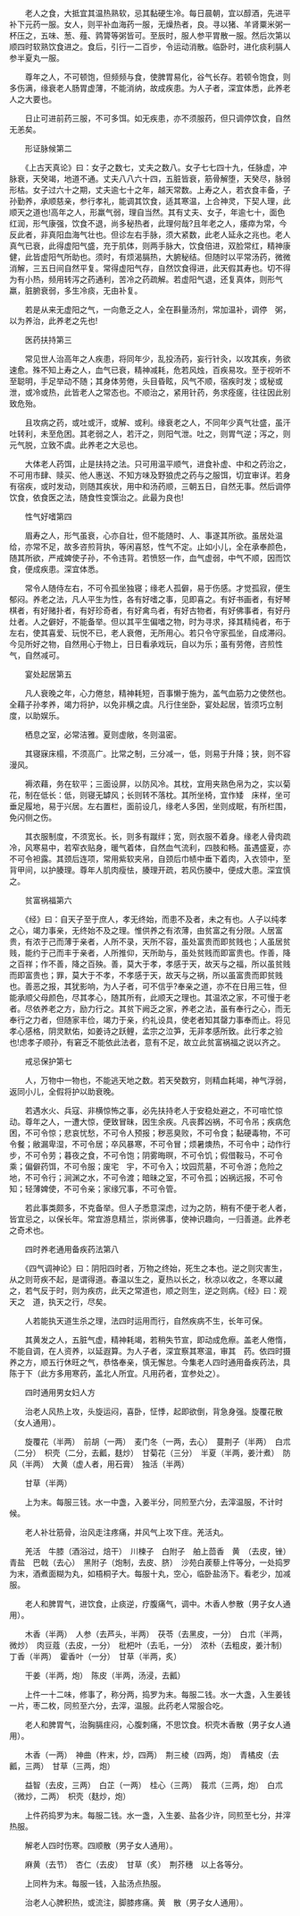 <!-- { "loadSidebar": true } -->
　　老人之食，大抵宜其温热熟软，忌其黏硬生冷。每日晨朝，宜以醇酒，先进平补下元药一服。女人，则平补血海药一服，无燥热者，良。寻以猪、羊肾粟米粥一杯压之，五味、葱、薤、鹑膂等粥皆可。至辰时，服人参平胃散一服。然后次第以顺四时软熟饮食进之。食后，引行一二百步，令运动消散。临卧时，进化痰利膈人参半夏丸一服。

　　尊年之人，不可顿饱，但频频与食，使脾胃易化，谷气长存。若顿令饱食，则多伤满，缘衰老人肠胃虚薄，不能消纳，故成疾患。为人子者，深宜体悉，此养老人之大要也。

　　日止可进前药三服，不可多饵。如无疾患，亦不须服药，但只调停饮食，自然无恙矣。

　　形证脉候第二

　　《上古天真论》曰：女子之数七，丈夫之数八。女子七七四十九，任脉虚，冲脉衰，天癸竭，地道不通。丈夫八八六十四，五脏皆衰，筋骨解堕，天癸尽，脉弱形枯。女子过六十之期，丈夫逾七十之年，越天常数。上寿之人，若衣食丰备，子孙勤养，承顺慈亲，参行孝礼，能调其饮食，适其寒温，上合神灵，下契人理，此顺天之道也!高年之人，形羸气弱，理自当然。其有丈夫、女子，年逾七十，面色红润，形气康强，饮食不退，尚多秘热者，此理何哉?且年老之人，痿瘁为常，今反此者，非真阳血海气壮也。但诊左右手脉，须大紧数，此老人延永之兆也。老人真气已衰，此得虚阳气盛，充于肌体，则两手脉大，饮食倍进，双脸常红，精神康健，此皆虚阳气所助也。须时，有烦渴膈热，大腑秘结。但随时以平常汤药，微微消解，三五日间自然平复。常得虚阳气存，自然饮食得进，此天假其寿也。切不得为有小热，频用转泻之药通利，苦冷之药疏解。若虚阳气退，还复真体，则形气　羸，脏腑衰弱，多生冷痰，无由补复。

　　若是从来无虚阳之气，一向惫乏之人，全在斟量汤剂，常加温补，调停　粥，以为养治，此养老之先也!

　　医药扶持第三

　　常见世人治高年之人疾患，将同年少，乱投汤药，妄行针灸，以攻其疾，务欲速愈。殊不知上寿之人，血气已衰，精神减耗，危若风烛，百疾易攻。至于视听不至聪明，手足举动不随；其身体劳倦，头目昏眩，风气不顺，宿疾时发；或秘或泄，或冷或热，此皆老人之常态也。不顺治之，紧用针药，务求痊瘥，往往因此别致危殆。

　　且攻病之药，或吐或汗，或解、或利。缘衰老之人，不同年少真气壮盛，虽汗吐转利，未至危困。其老弱之人，若汗之，则阳气泄。吐之，则胃气逆；泻之，则元气脱，立致不虞。此养老之大忌也。

　　大体老人药饵，止是扶持之法。只可用温平顺气，进食补虚、中和之药治之，不可用市肆、赎买、他人惠送、不知方味及野狼虎之药与之服饵，切宜审详。若身有宿疾，或时发动，则随其疾状，用中和汤药顺，三朝五日，自然无事。然后调停饮食，依食医之法，随食性变馔治之。此最为良也!

　　性气好嗜第四

　　眉寿之人，形气虽衰，心亦自壮，但不能随时、人、事遂其所欲。虽居处温给，亦常不足，故多咨煎背执，等闲喜怒，性气不定。止如小儿，全在承奉颜色，随其所欲，严戒婢使子孙，不令违背。若愤怒一作，血气虚弱，中气不顺，因而饮食，便成疾患。深宜体悉。

　　常令人随侍左右，不可令孤坐独寝；缘老人孤僻，易于伤感。才觉孤寂，便生郁闷。养老之法，凡人平生为性，各有好嗜之事，见即喜之。有好书画者，有好琴棋者，有好赌扑者，有好珍奇者，有好禽鸟者，有好古物者，有好佛事者，有好丹灶者。人之僻好，不能备举。但以其平生偏嗜之物，时为寻求，择其精纯者，布于左右，使其喜爱、玩悦不已，老人衰倦，无所用心。若只令守家孤坐，自成滞闷。今见所好之物，自然用心于物上，日日看承戏玩，自以为乐；虽有劳倦，咨煎性气，自然减可。

　　宴处起居第五

　　凡人衰晚之年，心力倦怠，精神耗短，百事懒于施为，盖气血筋力之使然也。全藉子孙孝养，竭力将护，以免非横之虞。凡行住坐卧，宴处起居，皆须巧立制度，以助娱乐。

　　栖息之室，必常洁雅。夏则虚敞，冬则温密。

　　其寝寐床榻，不须高广。比常之制，三分减一，低，则易于升降；狭，则不容漫风。

　　褥浓藉，务在软平；三面设屏，以防风冷。其枕，宜用夹熟色帛为之，实以菊花，制在低长：低，则寝无罅风；长则转不落枕。其所坐椅，宜作矮　床样，坐可垂足履地，易于兴居。左右置栏，面前设几，缘老人多困，坐则成眠，有所栏围，免闪侧之伤。

　　其衣服制度，不须宽长。长，则多有蹴绊；宽，则衣服不着身。缘老人骨肉疏冷，风寒易中，若窄衣贴身，暖气着体，自然血气流利，四肢和畅。虽遇盛夏，亦不可令袒露。其颈后连项，常用紫软夹帛，自颈后巾帻中垂下着肉，入衣领中，至背甲间，以护腠理。尊年人肌肉瘦怯，腠理开疏，若风伤腠中，便成大患。深宜慎之。

　　贫富祸福第六

　　《经》曰：自天子至于庶人，孝无终始，而患不及者，未之有也。人子以纯孝之心，竭力事亲，无终始不及之理。惟供养之有浓薄，由贫富之有分限。人居富贵，有浓于己而薄于亲者，人所不录，天所不容，虽处富贵而即贫贱也；人虽居贫贱，能约于己而丰于亲者，人所推仰，天所助与，虽处贫贱而即富贵也。作善，降之百祥；作不善，降之百殃。善，莫大于孝，孝感于天，故天与之福，所以虽贫贱而即富贵也；罪，莫大于不孝，不孝感于天，故天与之祸，所以虽富贵而即贫贱也。善恶之报，其犹影响，为人子者，可不信乎?奉亲之道，亦不在日用三牲，但能承顺父母颜色，尽其孝心，随其所有，此顺天之理也。其温浓之家，不可慢于老者。尽依养老之方，励力行之。其贫下阙乏之家，养老之法，虽有奉行之心，而无奉行之力者，但随家丰俭，竭力于亲，约礼设具，使老者知其罄力事奉而止。将见孝心感格，阴灵默佑，如姜诗之跃鲤，孟宗之泣笋，无非孝感所致。此行孝之验也!虑孝子顺孙，有窘乏不能依此法者，意有不足，故立此贫富祸福之说以齐之。

　　戒忌保护第七

　　人，万物中一物也，不能逃天地之数。若天癸数穷，则精血耗竭，神气浮弱，返同小儿，全假将护以助衰晚。

　　若遇水火、兵寇、非横惊怖之事，必先扶持老人于安稳处避之，不可喧忙惊动。尊年之人，一遭大惊，便致冒昧，因生余疾。凡丧葬凶祸，不可令吊；疾病危困，不可令惊；悲哀忧愁，不可令人预报；秽恶臭败，不可令食；黏硬毒物，不可令餐；敝漏卑湿，不可令居；卒风暴寒，不可令冒；烦暑燠热，不可令中；动作行步，不可令劳；暮夜之食，不可令饱；阴雾晦暝，不可令饥；假借鞍马，不可令乘；偏僻药饵，不可令服；废宅　宇，不可令入；坟园荒墓，不可令游；危险之地，不可令行；涧渊之水，不可令渡；暗昧之室，不可令孤；凶祸远报，不可令知；轻薄婢使，不可令亲；家缘冗事，不可令管。

　　若此事类颇多，不克备举。但人子悉意深虑，过为之防，稍有不便于老人者，皆宜忌之，以保长年。常宜游息精兰，崇尚佛事，使神识趣向，一归善道。此养老之奇术也。

　　四时养老通用备疾药法第八

　　《四气调神论》曰：阴阳四时者，万物之终始，死生之本也。逆之则灾害生，从之则苛疾不起，是谓得道。春温以生之，夏热以长之，秋凉以收之，冬寒以藏之，若气反于时，则为疾疠，此天之常道也，顺之则生，逆之则病。《经》曰：观天之　道，执天之行，尽矣。

　　人若能执天道生杀之理，法四时运用而行，自然疾病不生，长年可保。

　　其黄发之人，五脏气虚，精神耗竭，若稍失节宣，即动成危瘵。盖老人倦惰，不能自调，在人资养，以延遐算。为人子者，深宜察其寒温，审其　药。依四时摄养之方，顺五行休旺之气，恭恪奉亲，慎无懈怠。今集老人四时通用备疾药法，具陈于下（此方多用寒药，盖北人所宜。凡用药者，宜参处之）。

　　四时通用男女妇人方

　　治老人风热上攻，头旋运闷，喜卧，怔悸，起即欲倒，背急身强。旋覆花散（女人通用）。

　　旋覆花（半两）　前胡（一两）　麦门冬（一两，去心）　蔓荆子（半两）　白朮（二分）　枳壳（二分，去瓤，麸炒）　甘菊花（三分）　半夏（半两，姜汁煮）　防风（半两）　大黄（虚人者，用石膏）　独活（半两）

　　甘草（半两）

　　上为末。每服三钱。水一中盏，入姜半分，同煎至六分，去滓温服，不计时候。

　　老人补壮筋骨，治风走注疼痛，并风气上攻下疰。羌活丸。

　　羌活　牛膝（酒浴过，焙干）　川楝子　白附子　舶上茴香　黄　（去皮，锉）　青盐　巴戟（去心）　黑附子（炮制，去皮、脐）　沙苑白蒺藜上件等分，一处捣罗为末，酒煮面糊为丸，如梧桐子大。每服十丸，空心，临卧盐汤下。看老少，加减服。

　　老人和脾胃气，进饮食，止痰逆，疗腹痛气，调中。木香人参散（男子女人通用）。

　　木香（半两）　人参（去芦头，半两）　茯苓（去黑皮，一分）　白朮（半两，微炒）　肉豆蔻（去皮，一分）　枇杷叶（去毛，一分）　浓朴（去粗皮，姜汁制）　丁香（半两）　霍香叶（一分）　甘草（半两，炙）

　　干姜（半两，炮）　陈皮（半两，汤浸，去瓤）

　　上件一十二味，修事了，称分两，捣罗为末。每服二钱。水一大盏，入生姜钱一片，枣二枚，同煎至六分，去滓，温服。此药老人常服合吃。

　　老人和脾胃气，治胸膈疰闷，心腹刺痛，不思饮食。枳壳木香散（男子女人通用）。

　　木香（一两）　神曲（杵末，炒，四两）　荆三棱（四两，炮）　青橘皮（去瓤，三两）　甘草（三两，炮）

　　益智（去皮，三两）　白芷（一两）　桂心（三两）　莪朮（三两，炮）　白朮（微炒，二两）　枳壳（麸炒，炮）

　　上件药捣罗为末。每服二钱。水一盏，入生姜、盐各少许，同煎至七分，并滓热服。

　　解老人四时伤寒。四顺散（男子女人通用）。

　　麻黄（去节）　杏仁（去皮）　甘草（炙）　荆芥穗　以上各等分。

　　上同杵为末。每服一钱，入盐汤点热服。

　　治老人心脾积热，或流注，脚膝疼痛。黄　散（男子女人通用）。

